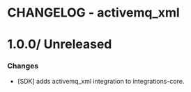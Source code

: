 # CHANGELOG - activemq_xml

1.0.0/ Unreleased
==================

### Changes

* [SDK] adds activemq_xml integration to integrations-core.

